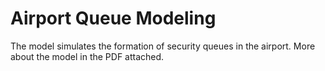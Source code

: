 # Airport Queue Modeling

The model simulates the formation of security queues in the airport.
More about the model in the PDF attached.
